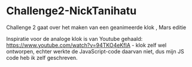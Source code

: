 # Challenge2-NickTanihatu
Challenge 2 gaat over het maken van een geanimeerde klok ,  Mars editie

Inspiratie voor de analoge klok is van Youtube gehaald: https://www.youtube.com/watch?v=94TKO4eKfIA - klok zelf wel ontworpen,
echter werkte de JavaScript-code daarvan niet, dus mijn JS code heb ik zelf geschreven. 
